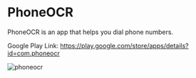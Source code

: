 # PhoneOCR

PhoneOCR is an app that helps you dial phone numbers.

Google Play Link:
https://play.google.com/store/apps/details?id=com.phoneocr

![phoneocr](https://github.com/Lozovskij/phone_ocr/assets/56762093/e4718d26-cac2-4234-b1e7-4dfad9027b98)
